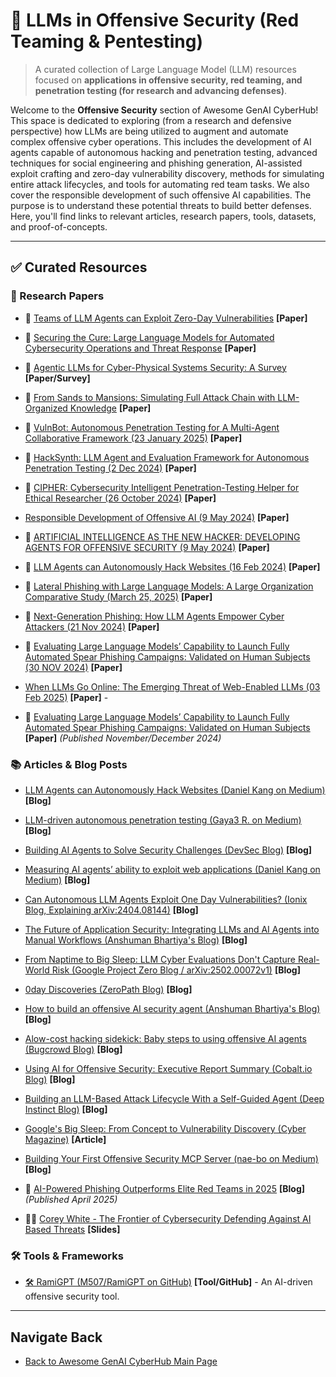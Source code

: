 # 🚀 LLMs in Offensive Security (Red Teaming & Pentesting)

> A curated collection of Large Language Model (LLM) resources focused on **applications in offensive security, red teaming, and penetration testing (for research and advancing defenses)**.

Welcome to the **Offensive Security** section of Awesome GenAI CyberHub! This space is dedicated to exploring (from a research and defensive perspective) how LLMs are being utilized to augment and automate complex offensive cyber operations. This includes the development of AI agents capable of autonomous hacking and penetration testing, advanced techniques for social engineering and phishing generation, AI-assisted exploit crafting and zero-day vulnerability discovery, methods for simulating entire attack lifecycles, and tools for automating red team tasks. We also cover the responsible development of such offensive AI capabilities. The purpose is to understand these potential threats to build better defenses. Here, you'll find links to relevant articles, research papers, tools, datasets, and proof-of-concepts.

---

## ✅ Curated Resources

### 📜 Research Papers

* 📄 [Teams of LLM Agents can Exploit Zero-Day Vulnerabilities](https://arxiv.org/abs/2406.01637) **[Paper]** 

* 📄 [Securing the Cure: Large Language Models for Automated Cybersecurity Operations and Threat Response](https://arxiv.org/abs/2411.05185) **[Paper]** 

* 📄 [Agentic LLMs for Cyber-Physical Systems Security: A Survey](https://arxiv.org/abs/2501.16466) **[Paper/Survey]** 

* 📄 [From Sands to Mansions: Simulating Full Attack Chain with LLM-Organized Knowledge](https://arxiv.org/pdf/2407.16928) **[Paper]** 

* 📄 [VulnBot: Autonomous Penetration Testing for A Multi-Agent Collaborative Framework (23 January 2025)](https://arxiv.org/pdf/2501.13411v1) **[Paper]** 

* 📄 [HackSynth: LLM Agent and Evaluation Framework for Autonomous Penetration Testing (2 Dec 2024)](https://arxiv.org/pdf/2412.01778v1) **[Paper]** 

* 📄 [CIPHER: Cybersecurity Intelligent Penetration-Testing Helper for Ethical Researcher (26 October 2024)](https://www.mdpi.com/1424-8220/24/21/6878) **[Paper]** 

* [Responsible Development of Offensive AI (9 May 2024)](https://arxiv.org/pdf/2504.02701) **[Paper]**

* 📄 [ARTIFICIAL INTELLIGENCE AS THE NEW HACKER: DEVELOPING AGENTS FOR OFFENSIVE SECURITY (9 May 2024)](https://arxiv.org/pdf/2406.07561) **[Paper]** 

* 📄 [LLM Agents can Autonomously Hack Websites (16 Feb 2024)](https://arxiv.org/pdf/2402.06664v3) **[Paper]**

* 📄 [Lateral Phishing with Large Language Models: A Large Organization Comparative Study (March 25, 2025)](https://arxiv.org/html/2401.09727v2) **[Paper]**

* 📄 [Next-Generation Phishing: How LLM Agents Empower Cyber Attackers (21 Nov 2024)](https://arxiv.org/pdf/2411.13874) **[Paper]** 

* 📄 [Evaluating Large Language Models’ Capability to Launch Fully Automated Spear Phishing Campaigns: Validated on Human Subjects (30 NOV 2024)](https://arxiv.org/pdf/2412.00586) **[Paper]** 

* [When LLMs Go Online: The Emerging Threat of Web-Enabled LLMs (03 Feb 2025)](https://arxiv.org/pdf/2410.14569v3) **[Paper]** - 


* 📄 [Evaluating Large Language Models’ Capability to Launch Fully Automated Spear Phishing Campaigns: Validated on Human Subjects ](https://arxiv.org/html/2412.00586v1) **[Paper]**  *(Published November/December 2024)*

### 📚 Articles & Blog Posts

* [LLM Agents can Autonomously Hack Websites (Daniel Kang on Medium)](https://medium.com/@danieldkang/llm-agents-can-autonomously-hack-websites-ab33fadb3062) **[Blog]** 

* [LLM-driven autonomous penetration testing (Gaya3 R. on Medium)](https://gaya3-r.medium.com/llm-driven-autonomous-penetration-testing-f4cb0566f386) **[Blog]** 

* [Building AI Agents to Solve Security Challenges (DevSec Blog)](https://devsec-blog.com/2024/12/building-ai-agents-to-solve-security-challenges/) **[Blog]** 

* [Measuring AI agents’ ability to exploit web applications (Daniel Kang on Medium)](https://medium.com/@danieldkang/measuring-ai-agents-ability-to-exploit-web-applications-ba4225aa281f) **[Blog]** 

* [Can Autonomous LLM Agents Exploit One Day Vulnerabilities? (Ionix Blog, Explaining arXiv:2404.08144)](https://www.ionix.io/blog/autonomous-llm-exploit-one-day-vulnerabilities-arxiv-2404-08144-explained/) **[Blog]**


* [The Future of Application Security: Integrating LLMs and AI Agents into Manual Workflows (Anshuman Bhartiya's Blog)](https://www.anshumanbhartiya.com/posts/the-future-of-appsec?trk=public_post_comment-text) **[Blog]**


* [From Naptime to Big Sleep: LLM Cyber Evaluations Don't Capture Real-World Risk (Google Project Zero Blog / arXiv:2502.00072v1)](https://googleprojectzero.blogspot.com/2024/10/from-naptime-to-big-sleep.html) **[Blog]** 


* [0day Discoveries (ZeroPath Blog)](https://zeropath.com/blog/0day-discoveries) **[Blog]**

* [How to build an offensive AI security agent (Anshuman Bhartiya's Blog)](https://www.anshumanbhartiya.com/posts/hackagent) **[Blog]** 

* [A ​low-cost hacking sidekick: Baby steps to using offensive AI agents (Bugcrowd Blog)](https://www.bugcrowd.com/blog/a-low-cost-hacking-sidekick-baby-steps-to-using-offensive-ai-agents/) **[Blog]**

* [Using AI for Offensive Security: Executive Report Summary (Cobalt.io Blog)](https://www.cobalt.io/blog/using-ai-for-offensive-security-report-summary) **[Blog]** 


* [Building an LLM-Based Attack Lifecycle With a Self-Guided Agent (Deep Instinct Blog)](https://www.deepinstinct.com/blog/beyond-flesh-and-code-building-an-llm-based-attack-lifecycle-with-a-self-guided-agent) **[Blog]** 

* [Google's Big Sleep: From Concept to Vulnerability Discovery (Cyber Magazine)](https://cybermagazine.com/articles/googles-big-sleep-from-concept-to-vulnerability-discovery) **[Article]** 

* [Building Your First Offensive Security MCP Server (nae-bo on Medium)](https://nae-bo.medium.com/building-your-first-offensive-security-mcp-server-dd655e258d5f) **[Blog]** 

* 📰 [AI-Powered Phishing Outperforms Elite Red Teams in 2025](https://hoxhunt.com/blog/ai-powered-phishing-vs-humans) **[Blog]**  *(Published April 2025)*

* 🧑‍🏫 [Corey White - The Frontier of Cybersecurity Defending Against AI Based Threats](../../assets/docs/Corey%20White%20-%20The%20Frontier%20of%20Cybersecurity%20Defending%20Against%20AI%20Based%20Threats.pdf) **[Slides]**


### 🛠️ Tools & Frameworks

* [🛠️ RamiGPT (M507/RamiGPT on GitHub)](https://github.com/M507/RamiGPT) **[Tool/GitHub]** - An AI-driven offensive security tool.


---

## Navigate Back

* [Back to Awesome GenAI CyberHub Main Page](../../README.md)